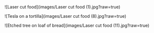 ![Laser cut food](images/Laser cut food (1).jpg?raw=true)

![Tesla on a tortilla](images/Laser cut food (8).jpg?raw=true)

![Etched tree on loaf of bread](images/Laser cut food (11).jpg?raw=true)